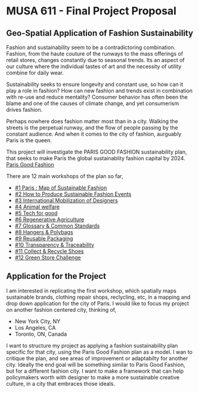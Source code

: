 # MUSA 611 - Final Project Proposal
## Geo-Spatial Application of Fashion Sustainability   
Fashion and sustainability seem to be a contradictoring combination. Fashion, from the haute couture of the runways to the mass offerings of retail stores, changes constantly due to seasonal trends. Its an aspect of our culture where the individual tastes of art and the necessity of utility combine for daily wear. 

Sustainability seeks to ensure longevity and constant use, so how can it play a role in fashion? How can new fashion and trends exist in combination with re-use and reduce mentality? Consumer behavior has often been the blame and one of the causes of climate change, and yet consumerism drives fashion. 

Perhaps nowhere does fashion matter most than in a city. Walking the streets is the perpetual runway, and the flow of people passing by the constant audience. And when it comes to the city of fashion, aurguably Paris is the queen. 


This project will investigate the PARIS GOOD FASHION sustainability plan, that seeks to make Paris the global sustainablity fashion capital by 2024. 
[Paris Good Fashion]

There are 12 main workshops of the plan so far,
- [#1 Paris : Map of Sustainable Fashion] 
- [#2 How to Produce Sustainable Fashion Events]
- [#3 International Mobilization of Designers]
- [#4 Animal welfare]
- [#5 Tech for good]
- [#6 Regenerative Agriculture]
- [#7 Glossary & Common Standards]
- [#8 Hangers & Polybags]
- [#9 Reusable Packaging]
- [#10 Transparency & Traceability]
- [#11 Collect & Recycle Shoes]
- [#12 Green Store Challenge]

## Application for the Project

 I am interested in replicating the first workshop, which spatially maps sustainable brands, clothing repair shops, reclycling, etc, in a mapping and drop down application for the city of Paris. I would like to focus my project on another fashion centered city, thinking of, 
 - New York City, NY 
- Los Angeles, CA 
- Toronto, ON, Canada  
 
 I want to structure my project as applying a fashion sustainability plan specific for that city, using the Paris Good Fashion plan as a model. I wan to critique the plan, and see areas of improvement or adaptabilty for another city. Ideally the end goal will be something similar to Paris Good Fashion, but for a different fashion city. I want to make a framework that can help policymakers worth with designer to make a more sustainable creative culture, in a city that embraces those ideals. 


   [Paris Good Fashion]: <https://parisgoodfashion.fr/en/>
   [#1 Paris : Map of Sustainable Fashion]: <https://parisgoodfashion.fr/en/groupe/paris-of-responsible-fashion-1/>
   [#2 How to Produce Sustainable Fashion Events]: <https://parisgoodfashion.fr/en/groupe/how-to-make-fashion-events-sustainable-4/>
   [#3 International Mobilization of Designers]: <https://parisgoodfashion.fr/en/groupe/international-mobilization-of-designers-5/>
   [#4 Animal welfare]: https://parisgoodfashion.fr/en/groupe/animal-welfare-6/>
   [#5 Tech for good]: <https://parisgoodfashion.fr/en/groupe/tech-for-good-7/>
   [#6 Regenerative Agriculture]: <https://parisgoodfashion.fr/en/groupe/fashion-regenerative-agriculture-8/>
   [#7 Glossary & Common Standards]: <https://parisgoodfashion.fr/en/groupe/glossary-common-standards/>
   [#8 Hangers & Polybags]: <https://parisgoodfashion.fr/en/groupe/hangers-polybags/>
   [#9 Reusable Packaging]: <https://parisgoodfashion.fr/en/groupe/reusable-packaging/>
   [#10 Transparency & Traceability]: <https://parisgoodfashion.fr/en/groupe/transparency-traceability/>
   [#11 Collect & Recycle Shoes]: <https://parisgoodfashion.fr/en/groupe/collect-recycle-shoes/>
   [#12 Green Store Challenge]: <https://parisgoodfashion.fr/en/groupe/green-store-challenge/>